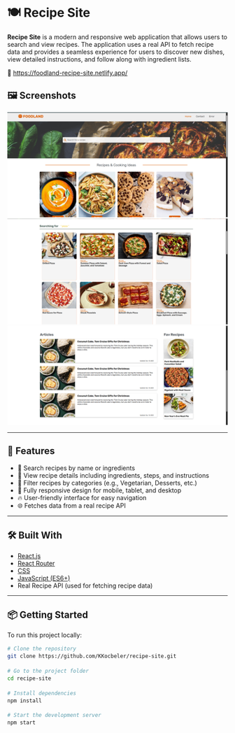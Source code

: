 # 🍽️ Recipe Site

**Recipe Site** is a modern and responsive web application that allows users to search and view recipes. The application uses a real API to fetch recipe data and provides a seamless experience for users to discover new dishes, view detailed instructions, and follow along with ingredient lists.

🔗 https://foodland-recipe-site.netlify.app/

## 🖼️ Screenshots

![Home Page](https://raw.githubusercontent.com/KKocbeler/recipe-site/master/public/Images/github-img/home-page.png)
![Search Search](https://raw.githubusercontent.com/KKocbeler/recipe-site/master/public/Images/github-img/search.png)
![Artcile](https://raw.githubusercontent.com/KKocbeler/recipe-site/master/public/Images/github-img/article.png)

---

## 🚀 Features

- 🔎 Search recipes by name or ingredients
- 🍲 View recipe details including ingredients, steps, and instructions
- 🍴 Filter recipes by categories (e.g., Vegetarian, Desserts, etc.)
- 📱 Fully responsive design for mobile, tablet, and desktop
- 🔥 User-friendly interface for easy navigation
- 🌐 Fetches data from a real recipe API

---

## 🛠️ Built With

- [React.js](https://reactjs.org/)
- [React Router](https://reactrouter.com/)
- [CSS](https://developer.mozilla.org/en-US/docs/Web/CSS)
- [JavaScript (ES6+)](https://developer.mozilla.org/en-US/docs/Web/JavaScript)
- Real Recipe API (used for fetching recipe data)

---

## 📦 Getting Started

To run this project locally:

```bash
# Clone the repository
git clone https://github.com/KKocbeler/recipe-site.git

# Go to the project folder
cd recipe-site

# Install dependencies
npm install

# Start the development server
npm start

